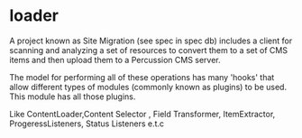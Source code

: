 # loader

 A project known as Site Migration (see spec in spec db) includes a client for scanning and analyzing a set of resources to convert
them to a set of CMS items and then upload them to a Percussion CMS server.

 The model for performing all of these operations has many 'hooks' that allow different types of modules (commonly known as plugins) to be used. This   module has all those plugins.
 
 Like ContentLoader,Content Selector , Field Transformer, ItemExtractor, ProgeressListeners, Status Listeners e.t.c
  
  
